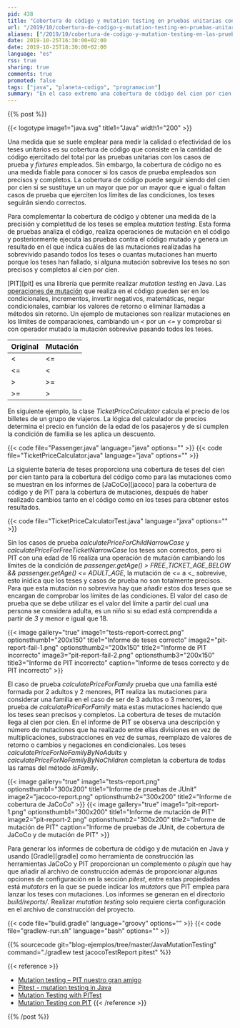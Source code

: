 ```yaml
---
pid: 438
title: "Cobertura de código y mutation testing en pruebas unitarias con JaCoCo y PIT en Java"
url: "/2019/10/cobertura-de-codigo-y-mutation-testing-en-pruebas-unitarias-con-jacoco-y-pit-en-java/"
aliases: ["/2019/10/cobertura-de-codigo-y-mutation-testing-en-las-pruebas-con-jacoco-y-pit-en-java/"]
date: 2019-10-25T16:30:00+02:00
date: 2019-10-25T18:30:00+02:00
language: "es"
rss: true
sharing: true
comments: true
promoted: false
tags: ["java", "planeta-codigo", "programacion"]
summary: "En el caso extremo una cobertura de código del cien por cien pero que no tenga ningún _assert_ pasa los teses pero que en realidad no comprueba nada así que por si sola no es garantía de tener teses efectivos. _Mutation testing_ da una medida adicional a la cobertura de los teses más completa y efectiva que simplemente la cobertura de código ejecutado por los teses unitarios."
---
```


{{% post %}}

{{< logotype image1="java.svg" title1="Java" width1="200" >}}

Una medida que se suele emplear para medir la calidad o efectividad de los teses unitarios es su cobertura de código que consiste en la cantidad de código ejercitado del total por las pruebas unitarias con los casos de prueba y _fixtures_ empleados. Sin embargo, la cobertura de código no es una medida fiable para conocer si los casos de prueba empleados son precisos y completos. La cobertura de código puede seguir siendo del cien por cien si se sustituye un un mayor que por un mayor que e igual o faltan casos de prueba que ejerciten los límites de las condiciones, los teses seguirán siendo correctos.

Para complementar la cobertura de código y obtener una medida de la precisión y completitud de los teses se emplea _mutation testing_. Esta forma de pruebas analiza el código, realiza operaciones de mutación en el código y posteriormente ejecuta las pruebas contra el código mutado y genera un resultado en el que indica cuáles de las mutaciones realizadas ha sobrevivido pasando todos los teses o cuantas mutaciones han muerto porque los teses han fallado, si alguna mutación sobrevive los teses no son precisos y completos al cien por cien.

[PIT][pit] es una librería que permite realizar _mutation testing_ en Java. Las [operaciones de mutación](https://pitest.org/quickstart/mutators/) que realiza en el código pueden ser en los condicionales, incrementos, invertir negativos, matemáticas, negar condicionales, cambiar los valores de retorno o eliminar llamadas a métodos sin retorno. Un ejemplo de mutaciones son realizar mutaciones en los límites de comparaciones, cambiando un _<_ por un _<=_ y comprobar si con operador mutado la mutación sobrevive pasando todos los teses.

<table class="table">
   <thead class="thead-light">
       <tr class="thead-light">
           <th>Original</td>
           <th>Mutación</td>
       </tr>
   </thead>
   <tbody>
       <tr>
           <td><</td>
           <td><=</td>
       </tr>
       <tr>
           <td><=</td>
           <td><</td>
       </tr>
       <tr>
           <td>></td>
           <td>>=</td>
       </tr>
       <tr>
           <td>>=</td>
           <td>></td>
       </tr>
  </tbody>
</table>

En siguiente ejemplo, la clase _TicketPriceCalculator_ calcula el precio de los billetes de un grupo de viajeros. La lógica del calculador de precios determina el precio en función de la edad de los pasajeros y de si cumplen la condición de familia se les aplica un descuento.

{{< code file="Passenger.java" language="java" options="" >}}
{{< code file="TicketPriceCalculator.java" language="java" options="" >}}

La siguiente batería de teses proporciona una cobertura de teses del cien por cien tanto para la cobertura del código como para las mutaciones como se muestran en los informes de [JaCoCo][jacoco] para la cobertura de código y de PIT para la cobertura de mutaciones, después de haber realizado cambios tanto en el código como en los teses para obtener estos resultados.

{{< code file="TicketPriceCalculatorTest.java" language="java" options="" >}}

Sin los casos de prueba _calculatePriceForChildNarrowCase_ y _calculatePriceForFreeTicketNarrowCase_ los teses son correctos, pero si PIT con una edad de 16 realiza una operación de mutación cambiando los límites de la condición de _passenger.getAge() > FREE_TICKET_AGE_BELOW && passenger.getAge() <= ADULT_AGE_, la mutación de _<=_ a <_ sobrevive, esto inidica que los teses y casos de prueba no son totalmente precisos. Para que esta mutación no sobreviva hay que añadir estos dos teses que se encargan de comprobar los límites de las condiciones. El valor del caso de prueba que se debe utilizar es el valor del límite a partir del cual una persona se considera adulta, es un niño si su edad está comprendida a partir de _3_ y menor e igual que 18.

{{< image
    gallery="true"
    image1="tests-report-correct.png" optionsthumb1="200x150" title1="Informe de teses correcto"
    image2="pit-report-fail-1.png" optionsthumb2="200x150" title2="Informe de PIT incorrecto"
    image3="pit-report-fail-2.png" optionsthumb3="200x150" title3="Informe de PIT incorrecto"
    caption="Informe de teses correcto y de PIT incorrecto" >}}

El caso de prueba _calculatePriceForFamily_ prueba que una familia esté formada por 2 adultos y 2 menores, PIT realiza las mutaciones para considerar una familia en el caso de ser de 3 adultos o 3 menores, la prueba de _calculatePriceForFamily_ mata estas mutaciones haciendo que los teses sean precisos y completos. La cobertura de teses de mutación llega al cien por cien. En el informe de PIT se observa una descripción y número de mutaciones que ha realizado entre ellas divisiones en vez de multiplicaciones, substracciones en vez de sumas, reemplazo de valores de retorno o cambios y negaciones en condicionales. Los teses _calculatePriceForNoFamilyByNoAdults_ y _calculatePriceForNoFamilyByNoChildren_ completan la cobertura de todas las ramas del método _isFamily_.

{{< image
    gallery="true"
    image1="tests-report.png" optionsthumb1="300x200" title1="Informe de pruebas de JUnit"
    image2="jacoco-report.png" optionsthumb2="300x200" title2="Informe de cobertura de JaCoCo" >}}
{{< image
    gallery="true"
    image1="pit-report-1.png" optionsthumb1="300x200" title1="Informe de mutación de PIT"
    image2="pit-report-2.png" optionsthumb2="300x200" title2="Informe de mutación de PIT"
    caption="Informe de pruebas de JUnit, de cobertura de JaCoCo y de mutación de PIT" >}}

Para generar los informes de cobertura de código y de mutación en Java y usando [Gradle][gradle] como herramienta de construcción las herramientas JaCoCo y PIT proporcionan un complemento o _plugin_ que hay que añadir al archivo de construcción además de proporcionar algunas opciones de configuración en la sección _pitest_, entre estas propiedades está _mutators_ en la que se puede indicar los _mutators_ que PIT emplea para lanzar los teses con mutaciones. Los informes se generan en el directorio _build/reports/_. Realizar _mutation testing_ solo requiere cierta configuración en el archivo de construcción del proyecto.

{{< code file="build.gradle" language="groovy" options="" >}}
{{< code file="gradlew-run.sh" language="bash" options="" >}}

{{% sourcecode git="blog-ejemplos/tree/master/JavaMutationTesting" command="./gradlew test jacocoTestReport pitest" %}}

{{< reference >}}
* [Mutation testing – PIT nuestro gran amigo](http://qajungle.com/mutation-testing-pit-nuestro-gran-amigo/)
* [Pitest - mutation testing in Java](https://beyondscheme.com/2016/pitest-with-java)
* [Mutation Testing with PITest](https://www.baeldung.com/java-mutation-testing-with-pitest)
* [Mutation Testing con PIT](https://www.adictosaltrabajo.com/2015/11/10/mutation-testing-con-pit/)
{{< /reference >}}

{{% /post %}}
